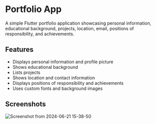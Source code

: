 # Portfolio App

A simple Flutter portfolio application showcasing personal information, educational background, projects, location, email, positions of responsibility, and achievements. 

## Features

- Displays personal information and profile picture
- Shows educational background
- Lists projects
- Shows location and contact information
- Displays positions of responsibility and achievements
- Uses custom fonts and background images

## Screenshots
![Screenshot from 2024-06-21 15-38-50](https://github.com/saumyasinha31/Portfolio-App/assets/103508561/436ce209-d726-48cb-bce4-209888278985)


